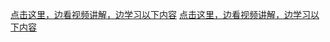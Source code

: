 [点击这里，边看视频讲解，边学习以下内容](https://www.bilibili.com/video/av74106411/?p=51) [点击这里，边看视频讲解，边学习以下内容](https://www.bilibili.com/video/av74106411/?p=34) 